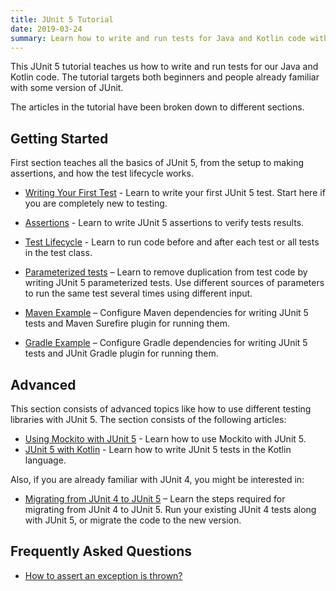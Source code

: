 ```yaml
---
title: JUnit 5 Tutorial
date: 2019-03-24
summary: Learn how to write and run tests for Java and Kotlin code with JUnit 5.
---
```


This JUnit 5 tutorial teaches us how to write and run tests for our Java and Kotlin code. The tutorial targets both beginners and people already familiar with some version of JUnit.

The articles in the tutorial have been broken down to different sections.

## Getting Started

First section teaches all the basics of JUnit 5, from the setup to making assertions, and how the test lifecycle works.

- [Writing Your First Test](/junit-5-getting-started/) - Learn to write your first JUnit 5 test. Start here if you are completely new to testing.
- [Assertions](/junit-5-assertions/) - Learn to write JUnit 5 assertions to verify tests results.
- [Test Lifecycle](/junit-5-test-lifecycle/) - Learn to run code before and after each test or all tests in the test class.
- [Parameterized tests](/junit-5-parameterized-tests/) – Learn to remove duplication from test code by writing JUnit 5 parameterized tests. Use different sources of parameters to run the same test several times using different input.

- [Maven Example](/junit-5-maven-example/) – Configure Maven dependencies for writing JUnit 5 tests and Maven Surefire plugin for running them.
- [Gradle Example](/junit-5-gradle-example/) – Configure Gradle dependencies for writing JUnit 5 tests and JUnit Gradle plugin for running them.

## Advanced

This section consists of advanced topics like how to use different testing libraries with JUnit 5. The section consists of the following articles:

- [Using Mockito with JUnit 5](/junit-5-mockito/) - Learn how to use Mockito with JUnit 5.
- [JUnit 5 with Kotlin](/junit-5-kotlin/) - Learn how to write JUnit 5 tests in the Kotlin language.

Also, if you are already familiar with JUnit 4, you might be interested in:

- [Migrating from JUnit 4 to JUnit 5](/junit-5-migration/) – Learn the steps required for migrating from JUnit 4 to JUnit 5. Run your existing JUnit 4 tests along with JUnit 5, or migrate the code to the new version.


## Frequently Asked Questions

- [How to assert an exception is thrown?](/junit-5-expected-exception/)
